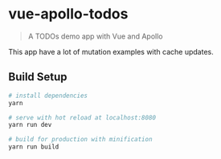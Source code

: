 # vue-apollo-todos

> A TODOs demo app with Vue and Apollo

This app have a lot of mutation examples with cache updates.

## Build Setup

``` bash
# install dependencies
yarn

# serve with hot reload at localhost:8080
yarn run dev

# build for production with minification
yarn run build
```
